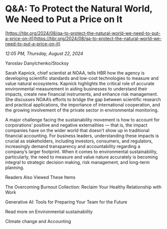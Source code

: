 # Q&A: To Protect the Natural World, We Need to Put a Price on It

[https://hbr.org/2024/08/qa-to-protect-the-natural-world-we-need-to-put-a-price-on-it](https://hbr.org/2024/08/qa-to-protect-the-natural-world-we-need-to-put-a-price-on-it)

*12:05 PM, Thursday, August 22, 2024*

Yaroslav Danylchenko/Stocksy

Sarah Kapnick, chief scientist at NOAA, tells HBR how the agency is developing scientific standards and low-cost technologies to measure and value natural ecosystems. Kapnick highlights the critical role of accurate environmental measurement in aiding businesses to understand their impacts, create new financial instruments, and enhance risk management. She discusses NOAA’s efforts to bridge the gap between scientific research and practical applications, the importance of international cooperation, and the growing involvement of the private sector in environmental monitoring.

A major challenge facing the sustainability movement is how to account for corporations’ positive and negative externalities — that is, the impact companies have on the wider world that doesn’t show up in traditional financial accounting. For business leaders, understanding these impacts is crucial as stakeholders, including investors, consumers, and regulators, increasingly demand transparency and accountability regarding a company’s larger footprint. When it comes to environmental sustainability, particularly, the need to measure and value nature accurately is becoming integral to strategic decision making, risk management, and long-term planning.

Readers Also Viewed These Items

The Overcoming Burnout Collection: Reclaim Your Healthy Relationship with Work

Generative AI: Tools for Preparing Your Team for the Future

Read more on Environmental sustainability

Climate change and Accounting


